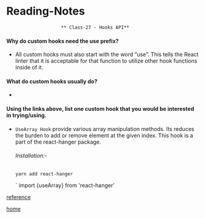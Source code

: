 # Reading-Notes

                        ** Class-27 - Hooks API**
                        

#### Why do custom hooks need the use prefix?

* All custom hooks must also start with the word “use”. This tells the React linter that it is acceptable for that function to utilize other hook functions inside of it.

#### What do custom hooks usually do?

*

#### Using the links above, list one custom hook that you would be interested in trying/using.

* `UseArray Hook` provide various array manipulation methods. Its reduces the burden to add or remove element at the given index.  This hook is a part of the react-hanger package.

  ###### Installation:-
  
  `yarn add react-hanger`
  
  ` import {useArray} from 'react-hanger'
  
[reference](https://blog.bitsrc.io/10-react-custom-hooks-you-should-have-in-your-toolbox-aa27d3f5564d)

[home](https://eyob1984.github.io/reading-notes/)
  
